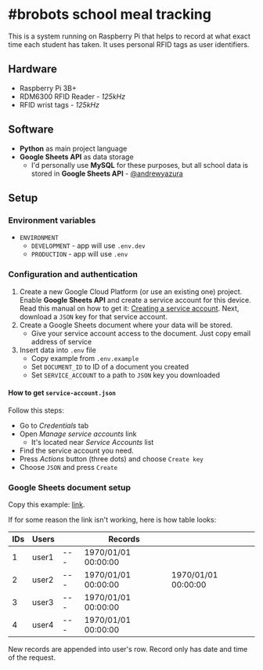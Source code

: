 # #brobots school meal tracking

This is a system running on Raspberry Pi that helps to record at what exact time each student has taken. It uses personal RFID tags as user identifiers.

## Hardware

- Raspberry Pi 3B+
- RDM6300 RFID Reader - _125kHz_
- RFID wrist tags - _125kHz_

## Software

- **Python** as main project language
- **Google Sheets API** as data storage
  - I'd personally use **MySQL** for these purposes, but all school data is stored in **Google Sheets API** - [@andrewyazura](https://github.com/andrewyazura)

## Setup

### Environment variables

- `ENVIRONMENT`
  - `DEVELOPMENT` - app will use `.env.dev`
  - `PRODUCTION` - app will use `.env`

### Configuration and authentication

1. Create a new Google Cloud Platform (or use an existing one) project. Enable **Google Sheets API** and create a service account for this device. Read this manual on how to get it: [Creating a service account](https://developers.google.com/identity/protocols/oauth2/service-account#python). Next, download a `JSON` key for that service account.
1. Create a Google Sheets document where your data will be stored.
   - Give your service account access to the document. Just copy email address of service
1. Insert data into `.env` file
   - Copy example from `.env.example`
   - Set `DOCUMENT_ID` to ID of a document you created
   - Set `SERVICE_ACCOUNT` to a path to `JSON` key you downloaded

#### How to get `service-account.json`

Follow this steps:

- Go to _Credentials_ tab
- Open _Manage service accounts_ link
  - It's located near _Service Accounts_ list
- Find the service account you need.
- Press _Actions_ button (three dots) and choose `Create key`
- Choose `JSON` and press `Create`

### Google Sheets document setup

Copy this example: [link](https://docs.google.com/spreadsheets/d/1PVWsVY0DHWhr39p7M89DaQVEtYfha_SqDXLo_IbTrdw/edit?usp=sharing).

If for some reason the link isn't working, here is how table looks:

| IDs | Users |     | Records             |                     |
| --- | ----- | --- | ------------------- | ------------------- |
| 1   | user1 | --- | 1970/01/01 00:00:00 |
| 2   | user2 | --- | 1970/01/01 00:00:00 | 1970/01/01 00:00:00 |
| 3   | user3 | --- | 1970/01/01 00:00:00 |
| 4   | user4 | --- | 1970/01/01 00:00:00 |

New records are appended into user's row. Record only has date and time of the request.
